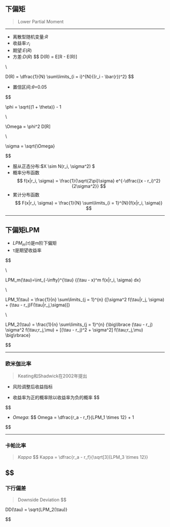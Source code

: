 ## 下偏矩
> Lower Partial Moment

---

- 离散型随机变量:$R$
- 收益率:$r_i$
- 期望:$E(R)$
- 方差:$D(R)$
$$
D(R) = E[R - E(R)]

\\

D(R) = \dfrac{1}{N}
    \sum\limits_{i = i}^{N}{(r_i - \bar{r})^2}
$$
- 置信区间:$\theta$=0.05


$$

\phi = \sqrt{(1 + \theta)} - 1

\\

\Omega = \phi^2 D[R]

\\

\sigma = \sqrt{\Omega}

$$


- 服从正态分布:$X \sim N(r_i, \sigma^2) $
- 概率分布函数
$$
f(x|r_i, \sigma) = \frac{1}{\sqrt{2\pi}\sigma}
    e^{-\dfrac{(x - r_i)^2}{2\sigma^2}}
$$
- 累计分布函数
$$
F(x|r_i, \sigma) = \frac{1}{N} \sum\limits_{i = 1}^{N}{f(x|r_i, \sigma)}
$$

---
## 下偏矩LPM
- $LPM_m(\tau)$是m阶下偏矩
- τ是期望收益率

$$

\\

LPM_m(\tau)=\int_{-\infty}^{\tau}
    {(\tau - x)^m f(x|r_i, \sigma) dx}

\\

LPM_1(\tau) = \frac{1}{n} \sum\limits_{j = 1}^{n}
    {[\sigma^2 f(\tau|r_j, \sigma) +
    (\tau - r_j)F(\tau|r_j,\sigma)]}

\\

LPM_2(\tau) = \frac{1}{n} \sum\limits_{j = 1}^{n}
{\big\lbrace
(\tau - r_j) \sigma^2 f(\tau;r_j,\mu) +
[(\tau - r_j)^2 + \sigma^2] f(\tau;r_j,\mu)
\big\rbrace}

$$

---

### 欧米伽比率
> Keating和Shadwick在2002年提出


- 风险调整后收益指标


- 收益率为正的概率除以收益率为负的概率
$$



$$

- $Omega$:
$$
Omega = \dfrac{r_a - r_f}{LPM_1 \times 12} + 1

$$


---
### 卡帕比率
> $Kappa$
$$
Kappa = \dfrac{r_a - r_f}{\sqrt[3]{LPM_3 \times 12}}

$$
---
### 下行偏差
> Downside Deviation
$$

DD(\tau) = \sqrt{LPM_2(\tau)}

$$






